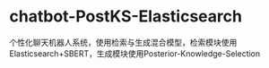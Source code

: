 # chatbot-PostKS-Elasticsearch
个性化聊天机器人系统，使用检索与生成混合模型，检索模块使用Elasticsearch+SBERT，生成模块使用Posterior-Knowledge-Selection
